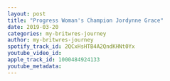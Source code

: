 ```yaml
---
layout: post
title: "Progress Woman's Champion Jordynne Grace"
date: 2019-03-20
categories: my-britwres-journey
author: my-britwres-journey
spotify_track_id: 2QCxHsHTB4A2QndKHNt0Yx
youtube_video_id: 
apple_track_id: 1000484924133
youtube_metadata: 
---
```

